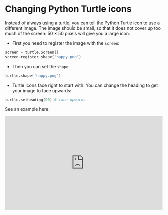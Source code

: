 # Changing Python Turtle icons

Instead of always using a turtle, you can tell the Python Turtle icon to use a different image. The image should be small, so that it does not cover up too much of the screen: 50 × 50 pixels will give you a large icon. 

+ First you need to register the image with the `screen`:

```python
screen = turtle.Screen()
screen.register_shape('happy.png') 
```

+ Then you can set the `shape`:

```python
turtle.shape('happy.png')
```

+ Turtle icons face right to start with. You can change the heading to get your image to face upwards:

```python
turtle.setheading(90) # face upwards
```

See an example here:
<iframe src="https://trinket.io/embed/python/5f68ef3fd7?start=result" width="100%" height="300" frameborder="0" marginwidth="0" marginheight="0" allowfullscreen></iframe>

